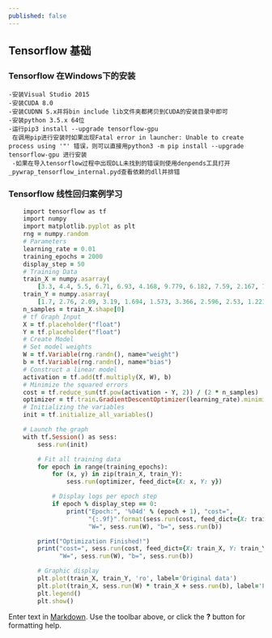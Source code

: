```yaml
---
published: false
---
```

## Tensorflow 基础
### Tensorflow 在Windows下的安装
	-安装Visual Studio 2015
    -安装CUDA 8.0
    -安装CUDNN 5.x并将bin include lib文件夹都拷贝到CUDA的安装目录中即可
    -安装python 3.5.x 64位
    -运行pip3 install --upgrade tensorflow-gpu
     在调用pip进行安装时如果出现Fatal error in launcher: Unable to create process using '"' 错误，则可以直接用python3 -m pip install --upgrade tensorflow-gpu 进行安装
     -如果在导入tensorflow过程中出现DLL未找到的错误则使用denpends工具打开_pywrap_tensorflow_internal.pyd查看依赖的dll并排错
     
### Tensorflow 线性回归案例学习
```ruby
    import tensorflow as tf
    import numpy
    import matplotlib.pyplot as plt
    rng = numpy.random
    # Parameters
    learning_rate = 0.01
    training_epochs = 2000
    display_step = 50
    # Training Data
    train_X = numpy.asarray(
        [3.3, 4.4, 5.5, 6.71, 6.93, 4.168, 9.779, 6.182, 7.59, 2.167, 7.042, 10.791, 5.313, 7.997, 5.654, 9.27, 3.1])
    train_Y = numpy.asarray(
        [1.7, 2.76, 2.09, 3.19, 1.694, 1.573, 3.366, 2.596, 2.53, 1.221, 2.827, 3.465, 1.65, 2.904, 2.42, 2.94, 1.3])
    n_samples = train_X.shape[0]
    # tf Graph Input
    X = tf.placeholder("float")
    Y = tf.placeholder("float")
    # Create Model
    # Set model weights
    W = tf.Variable(rng.randn(), name="weight")
    b = tf.Variable(rng.randn(), name="bias")
    # Construct a linear model
    activation = tf.add(tf.multiply(X, W), b)
    # Minimize the squared errors
    cost = tf.reduce_sum(tf.pow(activation - Y, 2)) / (2 * n_samples)  # L2 loss
    optimizer = tf.train.GradientDescentOptimizer(learning_rate).minimize(cost)  # Gradient descent
    # Initializing the variables
    init = tf.initialize_all_variables()

    # Launch the graph
    with tf.Session() as sess:
        sess.run(init)

        # Fit all training data
        for epoch in range(training_epochs):
            for (x, y) in zip(train_X, train_Y):
                sess.run(optimizer, feed_dict={X: x, Y: y})

            # Display logs per epoch step
            if epoch % display_step == 0:
                print("Epoch:", '%04d' % (epoch + 1), "cost=",
                      "{:.9f}".format(sess.run(cost, feed_dict={X: train_X, Y: train_Y})),
                      "W=", sess.run(W), "b=", sess.run(b))

        print("Optimization Finished!")
        print("cost=", sess.run(cost, feed_dict={X: train_X, Y: train_Y}),
              "W=", sess.run(W), "b=", sess.run(b))

        # Graphic display
        plt.plot(train_X, train_Y, 'ro', label='Original data')
        plt.plot(train_X, sess.run(W) * train_X + sess.run(b), label='Fitted line')
        plt.legend()
        plt.show()
```
	



    
   

Enter text in [Markdown](http://daringfireball.net/projects/markdown/). Use the toolbar above, or click the **?** button for formatting help.
